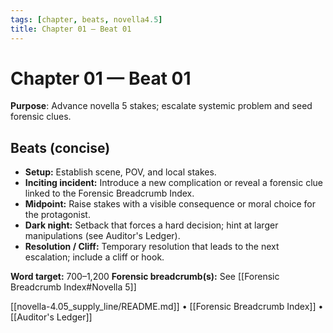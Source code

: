 ```yaml
---
tags: [chapter, beats, novella4.5]
title: Chapter 01 — Beat 01
---
```


# Chapter 01 — Beat 01

**Purpose**: Advance novella 5 stakes; escalate systemic problem and seed forensic clues.

## Beats (concise)
- **Setup:** Establish scene, POV, and local stakes.
- **Inciting incident:** Introduce a new complication or reveal a forensic clue linked to the Forensic Breadcrumb Index.
- **Midpoint:** Raise stakes with a visible consequence or moral choice for the protagonist.
- **Dark night:** Setback that forces a hard decision; hint at larger manipulations (see Auditor's Ledger).
- **Resolution / Cliff:** Temporary resolution that leads to the next escalation; include a cliff or hook.

**Word target:** 700–1,200
**Forensic breadcrumb(s):** See [[Forensic Breadcrumb Index#Novella 5]]

[[novella-4.05_supply_line/README.md]] • [[Forensic Breadcrumb Index]] • [[Auditor's Ledger]]
